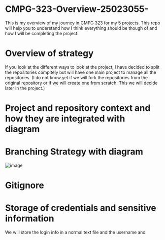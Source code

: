 # CMPG-323-Overview-25023055-
This is my overview of my journey in CMPG 323 for my 5 projects. This repo will help you to understand how I think everything should be though of and how I will be completing the project.

# Overview of strategy 
If you look at the different ways to look at the project, I have decided to split the repositories compltely but will have one main project to manage all the repositories. (I do not know yet if we will fork the repositories from the original repository or if we will create one from scratch. This we will decide later in the project.)

# Project and repository context and how they are integrated with diagram

# Branching Strategy with diagram
![image](https://user-images.githubusercontent.com/90190484/185092065-9e8c4664-c915-4ff0-8a6e-54a6cf513078.png)
# Gitignore

# Storage of credentials and sensitive information
We will store the login info in a normal text file and the username and 
